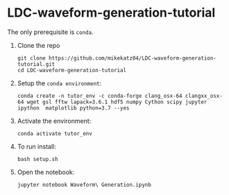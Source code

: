 # LDC-waveform-generation-tutorial

The only prerequisite is `conda`. 

1. Clone the repo
	```
	git clone https://github.com/mikekatz04/LDC-waveform-generation-tutorial.git
	cd LDC-waveform-generation-tutorial
	```

2. Setup the `conda environment`:
	```
	conda create -n tutor_env -c conda-forge clang_osx-64 clangxx_osx-64 wget gsl fftw lapack=3.6.1 hdf5 numpy Cython scipy jupyter ipython  matplotlib python=3.7 --yes
	```

3. Activate the environment:
	```
	conda activate tutor_env
	```

4. To run install:
	```
	bash setup.sh
	```

5. Open the notebook:
	```
	jupyter notebook Waveform\ Generation.ipynb
	```